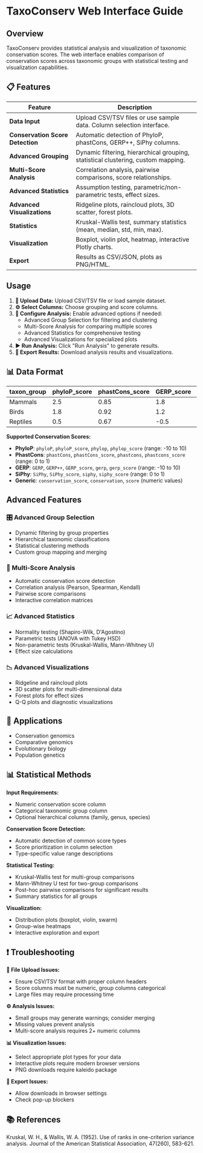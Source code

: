 # TaxoConserv Web Interface Guide

## Overview

TaxoConserv provides statistical analysis and visualization of taxonomic conservation scores. The web interface enables comparison of conservation scores across taxonomic groups with statistical testing and visualization capabilities.

## 📋 Features

| Feature         | Description                                                      |
|-----------------|------------------------------------------------------------------|
| **Data Input**  | Upload CSV/TSV files or use sample data. Column selection interface. |
| **Conservation Score Detection** | Automatic detection of PhyloP, phastCons, GERP++, SiPhy columns. |
| **Advanced Grouping** | Dynamic filtering, hierarchical grouping, statistical clustering, custom mapping. |
| **Multi-Score Analysis** | Correlation analysis, pairwise comparisons, score relationships. |
| **Advanced Statistics** | Assumption testing, parametric/non-parametric tests, effect sizes. |
| **Advanced Visualizations** | Ridgeline plots, raincloud plots, 3D scatter, forest plots. |
| **Statistics**  | Kruskal-Wallis test, summary statistics (mean, median, std, min, max). |
| **Visualization**| Boxplot, violin plot, heatmap, interactive Plotly charts. |
| **Export**      | Results as CSV/JSON, plots as PNG/HTML. |

## Usage

1. **📁 Upload Data:** Upload CSV/TSV file or load sample dataset.
2. **⚙️ Select Columns:** Choose grouping and score columns.
3. **🔧 Configure Analysis:** Enable advanced options if needed:
   - Advanced Group Selection for filtering and clustering
   - Multi-Score Analysis for comparing multiple scores
   - Advanced Statistics for comprehensive testing
   - Advanced Visualizations for specialized plots
4. **▶️ Run Analysis:** Click "Run Analysis" to generate results.
5. **💾 Export Results:** Download analysis results and visualizations.

## 📊 Data Format

| taxon_group | phyloP_score | phastCons_score | GERP_score | family   | genus   | species    |
|-------------|-------------|----------------|------------|----------|---------|------------|
| Mammals     | 2.5         | 0.85           | 1.8        | Mammalia | Canis   | Species_1  |
| Birds       | 1.8         | 0.92           | 1.2        | Aves     | Corvus  | Species_2  |
| Reptiles    | 0.5         | 0.67           | -0.5       | Reptilia | Lacerta | Species_3  |

**Supported Conservation Scores:**

- **PhyloP**: `phyloP`, `phyloP_score`, `phylop`, `phylop_score` (range: -10 to 10)
- **PhastCons**: `phastCons`, `phastCons_score`, `phastcons`, `phastcons_score` (range: 0 to 1)
- **GERP**: `GERP`, `GERP++`, `GERP_score`, `gerp`, `gerp_score` (range: -10 to 10)
- **SiPhy**: `SiPhy`, `SiPhy_score`, `siphy`, `siphy_score` (range: 0 to 1)
- **Generic**: `conservation_score`, `conservation`, `score` (numeric values)

## Advanced Features

### 🎛️ Advanced Group Selection
- Dynamic filtering by group properties
- Hierarchical taxonomic classifications
- Statistical clustering methods
- Custom group mapping and merging

### 🔬 Multi-Score Analysis
- Automatic conservation score detection
- Correlation analysis (Pearson, Spearman, Kendall)
- Pairwise score comparisons
- Interactive correlation matrices

### 📈 Advanced Statistics
- Normality testing (Shapiro-Wilk, D'Agostino)
- Parametric tests (ANOVA with Tukey HSD)
- Non-parametric tests (Kruskal-Wallis, Mann-Whitney U)
- Effect size calculations

### 📉 Advanced Visualizations
- Ridgeline and raincloud plots
- 3D scatter plots for multi-dimensional data
- Forest plots for effect sizes
- Q-Q plots and diagnostic visualizations

## 🧬 Applications

- Conservation genomics
- Comparative genomics
- Evolutionary biology
- Population genetics

## 📊 Statistical Methods

**Input Requirements:**
- Numeric conservation score column
- Categorical taxonomic group column
- Optional hierarchical columns (family, genus, species)

**Conservation Score Detection:**
- Automatic detection of common score types
- Score prioritization in column selection
- Type-specific value range descriptions

**Statistical Testing:**
- Kruskal-Wallis test for multi-group comparisons
- Mann-Whitney U test for two-group comparisons
- Post-hoc pairwise comparisons for significant results
- Summary statistics for all groups

**Visualization:**
- Distribution plots (boxplot, violin, swarm)
- Group-wise heatmaps
- Interactive exploration and export

## ❗ Troubleshooting

**📁 File Upload Issues:**
- Ensure CSV/TSV format with proper column headers
- Score columns must be numeric, group columns categorical
- Large files may require processing time

**⚙️ Analysis Issues:**
- Small groups may generate warnings; consider merging
- Missing values prevent analysis
- Multi-score analysis requires 2+ numeric columns

**📊 Visualization Issues:**
- Select appropriate plot types for your data
- Interactive plots require modern browser versions
- PNG downloads require kaleido package

**💾 Export Issues:**
- Allow downloads in browser settings
- Check pop-up blockers

## 📚 References

Kruskal, W. H., & Wallis, W. A. (1952). Use of ranks in one-criterion variance analysis. Journal of the American Statistical Association, 47(260), 583-621.
